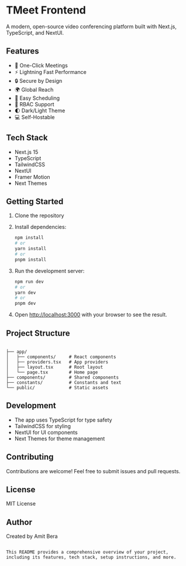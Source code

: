 # TMeet Frontend

A modern, open-source video conferencing platform built with Next.js, TypeScript, and NextUI.

## Features

- 🚀 One-Click Meetings
- ⚡ Lightning Fast Performance
- 🔒 Secure by Design
- 🌍 Global Reach
- 📅 Easy Scheduling
- 🔑 RBAC Support
- 🌓 Dark/Light Theme
- 💻 Self-Hostable

## Tech Stack

- Next.js 15
- TypeScript
- TailwindCSS
- NextUI
- Framer Motion
- Next Themes

## Getting Started

1. Clone the repository
2. Install dependencies:

   ```bash
   npm install
   # or
   yarn install
   # or
   pnpm install
   ```

3. Run the development server:

   ```bash
   npm run dev
   # or
   yarn dev
   # or
   pnpm dev
   ```

4. Open [http://localhost:3000](http://localhost:3000) with your browser to see the result.

## Project Structure

```

├── app/
│   ├── components/     # React components
│   ├── providers.tsx   # App providers
│   ├── layout.tsx      # Root layout
│   └── page.tsx        # Home page
├── components/         # Shared components
├── constants/          # Constants and text
└── public/             # Static assets
```

## Development

- The app uses TypeScript for type safety
- TailwindCSS for styling
- NextUI for UI components
- Next Themes for theme management

## Contributing

Contributions are welcome! Feel free to submit issues and pull requests.

## License

MIT License

## Author

Created by Amit Bera

```

This README provides a comprehensive overview of your project, including its features, tech stack, setup instructions, and more.
